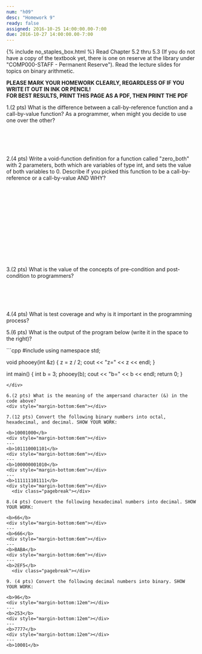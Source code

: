 ```yaml
---
num: "h09"
desc: "Homework 9"
ready: false
assigned: 2016-10-25 14:00:00.00-7:00
due: 2016-10-27 14:00:00.00-7:00
---
```

{% include no_staples_box.html %}
Read Chapter 5.2 thru 5.3 (If you do not have a copy of the textbook yet, there is one on reserve at the library under "COMP000-STAFF - Permanent Reserve"). Read the lecture slides for topics on binary arithmetic.

<b>PLEASE MARK YOUR HOMEWORK CLEARLY, REGARDLESS OF IF YOU WRITE IT OUT IN INK OR PENCIL!<br/>
FOR BEST RESULTS, PRINT THIS PAGE AS A PDF, THEN PRINT THE PDF</b>

1.(2 pts) What is the difference between a call-by-reference function and a call-by-value function? As a programmer, when might you decide to use one over the other?
<div style="margin-bottom:6em"></div>

2.(4 pts) Write a void-function definition for a function called "zero_both" with 2 parameters, both which are variables of type int, and sets the value of both variables to 0. Describe if you picked this function to be a call-by-reference or a call-by-value AND WHY?
<div style="margin-bottom:16em"></div>

3.(2 pts) What is the value of the concepts of pre-condition and post-condition to programmers?
<div style="margin-bottom:6em"></div>

4.(4 pts) What is test coverage and why is it important in the programming process? 
  <div class="pagebreak"></div>

5.(6 pts) What is the output of the program below (write it in the space to the right)?

<div markdown="1">
```cpp
#include <iostream>
using namespace std;

void phooey(int &z) {
	z = z / 2;
	cout << "z=" << z << endl; 
	}

int main() {
	int b = 3;
	phooey(b);
	cout << "b=" << b << endl; 
	return 0;
	}
```
</div>

6.(2 pts) What is the meaning of the ampersand character (&) in the code above?
<div style="margin-bottom:6em"></div>

7.(12 pts) Convert the following binary numbers into octal, hexadecimal, and decimal. SHOW YOUR WORK:

<b>10001000</b>
<div style="margin-bottom:6em"></div>
---
<b>101110001101</b>
<div style="margin-bottom:6em"></div>
---
<b>100000001010</b>
<div style="margin-bottom:6em"></div>
---
<b>111111101111</b>
<div style="margin-bottom:6em"></div>
  <div class="pagebreak"></div>

8.(4 pts) Convert the following hexadecimal numbers into decimal. SHOW YOUR WORK:

<b>66</b>
<div style="margin-bottom:6em"></div>
---
<b>666</b>
<div style="margin-bottom:6em"></div>
---
<b>BABA</b>
<div style="margin-bottom:6em"></div>
---
<b>2EF5</b>
  <div class="pagebreak"></div>

9. (4 pts) Convert the following decimal numbers into binary. SHOW YOUR WORK:

<b>96</b>
<div style="margin-bottom:12em"></div>
---
<b>253</b>
<div style="margin-bottom:12em"></div>
---
<b>7777</b>
<div style="margin-bottom:12em"></div>
---
<b>10001</b>

